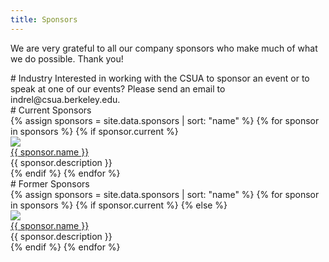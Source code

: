 ```yaml
---
title: Sponsors
---
```


We are very grateful to all our company sponsors who make much of what we do
possible. Thank you!  

<div markdown="1" class="block">
# Industry
Interested in working with the CSUA to sponsor an event or to speak at one of
our events? Please send an email to indrel@csua.berkeley.edu.
</div>


<div markdown="1" class="block">
# Current Sponsors
<div class="sponsors sponsors-current">
{% assign sponsors = site.data.sponsors | sort: "name" %}
{% for sponsor in sponsors %}
{% if sponsor.current %}
<div class="sponsor">
<div class="sponsor-image"><img src="https://www.csua.berkeley.edu/media/{{ sponsor.photo }}"></div>
<div class="sponsor-name"><a href="{{ sponsor.url }}">{{ sponsor.name }}</a></div>
<div class="sponsor-description">{{ sponsor.description }}</div>
</div>
{% endif %}
{% endfor %}
</div>
</div>

<div markdown="1" class="block">
# Former Sponsors
<div class="sponsors sponsors-current">
{% assign sponsors = site.data.sponsors | sort: "name" %}
{% for sponsor in sponsors %}
{% if sponsor.current %}
{% else %}
<div class="sponsor">
<div class="sponsor-image"><img src="https://www.csua.berkeley.edu/media/{{ sponsor.photo }}"></div>
<div class="sponsor-name"><a href="{{ sponsor.url }}">{{ sponsor.name }}</a></div>
<div class="sponsor-description">{{ sponsor.description }}</div>
</div>
{% endif %}
{% endfor %}
</div>
</div>
